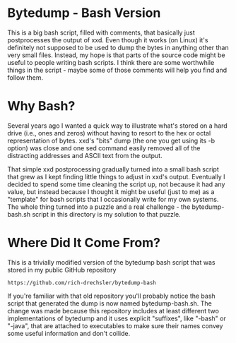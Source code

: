 # Bytedump - Bash Version

This is a big bash script, filled with comments, that basically just postprocesses
the output of xxd. Even though it works (on Linux) it's definitely not supposed to
be used to dump the bytes in anything other than very small files. Instead, my hope
is that parts of the source code might be useful to people writing bash scripts. I
think there are some worthwhile things in the script - maybe some of those comments
will help you find and follow them.

# Why Bash?

Several years ago I wanted a quick way to illustrate what's stored on a hard drive
(i.e., ones and zeros) without having to resort to the hex or octal representation
of bytes. xxd's "bits" dump (the one you get using its -b option) was close and one
sed command easily removed all of the distracting addresses and ASCII text from the
output.

That simple xxd postprocessing gradually turned into a small bash script that grew
as I kept finding little things to adjust in xxd's output. Eventually I decided to
spend some time cleaning the script up, not because it had any value, but instead
because I thought it might be useful (just to me) as a "template" for bash scripts
that I occasionally write for my own systems. The whole thing turned into a puzzle
and a real challenge - the bytedump-bash.sh script in this directory is my solution
to that puzzle.

# Where Did It Come From?

This is a trivially modified version of the bytedump bash script that was stored in
my public GitHub repository

    https://github.com/rich-drechsler/bytedump-bash

If you're familiar with that old repository you'll probably notice the bash script
that generated the dump is now named bytedump-bash.sh. The change was made because
this repository includes at least different two implementations of bytedump and it
uses explicit "suffixes", like "-bash" or "-java", that are attached to executables
to make sure their names convey some useful information and don't collide.

